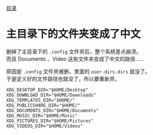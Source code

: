 [目录](./)
# 主目录下的文件夹变成了中文

删掉了主目录下的 `.config` 文件夹后，整个系统差点崩溃。  
而且 Documents 、Video 这些文件夹变成了中文的路径……

原因是 `.config` 文件夹被删，里面的 `user-dirs.dirs` 就没了。  
于是定义好的文件路径也就没了，所以要重新弄。

```
XDG_DESKTOP_DIR="$HOME/Desktop"
XDG_DOWNLOAD_DIR="$HOME/Downloads"
XDG_TEMPLATES_DIR="$HOME/"
XDG_PUBLICSHARE_DIR="$HOME/"
XDG_DOCUMENTS_DIR="$HOME/Documents"
XDG_MUSIC_DIR="$HOME/Music"
XDG_PICTURES_DIR="$HOME/Pictures"
XDG_VIDEOS_DIR="$HOME/Videos"
```